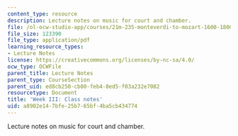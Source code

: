 ```yaml
---
content_type: resource
description: Lecture notes on music for court and chamber.
file: /ol-ocw-studio-app/courses/21m-235-monteverdi-to-mozart-1600-1800-fall-2013/a8902e147bfe25b765bf4ba5cb434774_MIT21M_235_F13_Week_III_Cl.pdf
file_size: 123390
file_type: application/pdf
learning_resource_types:
- Lecture Notes
license: https://creativecommons.org/licenses/by-nc-sa/4.0/
ocw_type: OCWFile
parent_title: Lecture Notes
parent_type: CourseSection
parent_uid: ed8cb250-cb80-feb4-8ed5-f03a232e7082
resourcetype: Document
title: 'Week III: Class notes'
uid: a8902e14-7bfe-25b7-65bf-4ba5cb434774
---
```

Lecture notes on music for court and chamber.